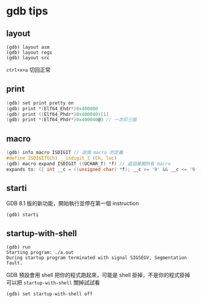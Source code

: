 # gdb tips

## layout

```
(gdb) layout asm
(gdb) layout regs
(gdb) layout src
```

`ctrl+x+a` 切回正常

## print

```c
(gdb) set print pretty on
(gdb) print *(Elf64_Ehdr*)0x400000
(gdb) print ((Elf64_Phdr*)0x400040)[1]
(gdb) print *(Elf64_Phdr*)0x400040@3 // 一次印三個
```

## macro

```c
(gdb) info macro ISDIGIT // 這個 macro 的定義
#define ISDIGIT(Ch) __isdigit_l (Ch, loc)
(gdb) macro expand ISDIGIT ((UCHAR_T) *f) // 遞迴展開所有 macro
expands to: ({ int __c = ((unsigned char) *f); __c >= '0' && __c <= '9'; })
```

## starti

GDB 8.1 版的新功能，開始執行並停在第一個 instruction

```
(gdb) starti
```

## startup-with-shell

```
(gdb) run
Starting program: ./a.out
During startup program terminated with signal SIGSEGV, Segmentation fault.
```

GDB 預設會用 shell 把你的程式跑起來，可能是 shell 掛掉，不是你的程式掛掉  
可以把 `startup-with-shell` 關掉試試看

```
(gdb) set startup-with-shell off
```

[^1]:
    https://sourceware.org/gdb/onlinedocs/gdb/Starting.html
